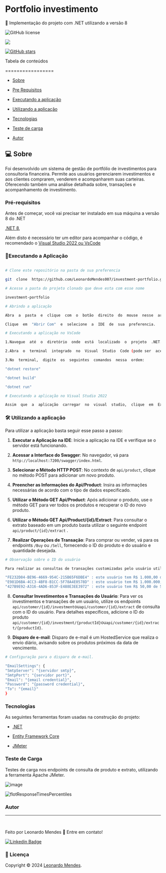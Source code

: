
  

<h1> Portfolio investimento </h1>

  

🎁 Implementação do projeto com .NET utilizando a versão 8

  

![GitHub license](https://img.shields.io/github/license/LeonardoMendes007/investment-portfolio)

![](https://img.shields.io/badge/languege-Portuguese-yellow)

[![GitHub stars](https://img.shields.io/github/stars/LeonardoMendes007/investment-portfolio?color=FFF300&style=social)](https://github.com/LeonardoMendes007/investment-portfolio)

  
  

Tabela de conteúdos

=================

<!--ts-->

* [Sobre](#Sobre)

* [Pre Requisitos](#pre-requisitos)

* [Executando a aplicação](#rodando)

* [Utilizando a aplicação](#aplicacao)

* [Tecnologias](#tecnologias)

* [Teste de carga](#carga) 

* [Autor](#autor)

<!--te-->

## :computer: Sobre<a id="sobre"></a>

  

Foi desenvolvido um sistema de gestão de portfólio de investimentos para consultoria financeira. Permite aos usuários gerenciarem investimentos e aos clientes comprarem, venderem e acompanharem suas carteiras. Oferecendo também uma análise detalhada sobre, transações e acompanhamento de investimento.

### Pré-requisitos<a id="pre-requisitos"></a>

  

Antes de começar, você vai precisar ter instalado em sua máquina a versão 8 do .NET

[.NET 8](https://dotnet.microsoft.com/pt-br/download/dotnet/8.0),

  

Além disto é necessário ter um editor para acompanhar o código, é recomendado o [Visual Studio 2022 ou VsCode](https://visualstudio.microsoft.com/pt-br/downloads/)

### 🎲Executando a Aplicação<a id="rodando"></a>

````bash

# Clone este repositório na pasta de sua preferencia

git  clone  https://github.com/LeonardoMendes007/investment-portfolio.git

# Acesse a pasta do projeto clonado que deve esta com esse nome

investment-portfolio

# Abrindo a aplicação

Abra  a  pasta  e  clique  com  o  botão  direito  do  mouse  nesse  arquivo  "InvestmentPortfolio.sln"

Clique  em  "Abrir Com"  e  selecione  a  IDE  de  sua  preferencia.

# Executando a aplicação no VsCode

1.Navegue  até  o  diretório  onde  está  localizado  o  projeto  .NET.

2.Abra  o  terminal  integrado  no  Visual  Studio  Code (pode ser  acessado  através  de  "Terminal" > "Novo Terminal").

3.No  terminal,  digite  os  seguintes  comandos  nessa  ordem:

"dotnet restore"

"dotnet build"

"dotnet run"

# Executando a aplicação no Visual Studio 2022

Assim  que  a  aplicação  carregar  no  visual  studio,  clique  em  Executar

````

### 🛠 Utilizando a aplicação<a id="aplicacao"></a>

Para utilizar a aplicação basta seguir esse passo a passo:

1.  **Executar a Aplicação na IDE**: Inicie a aplicação na IDE e verifique se o servidor está funcionando.

2.  **Acessar a Interface do Swagger**: No navegador, vá para `http://localhost:7200/swagger/index.html`.

3.  **Selecionar o Método HTTP POST**: No contexto de `api/product`, clique no método POST para adicionar um novo produto.

4.  **Preencher as Informações do Api/Product**: Insira as informações necessárias de acordo com o tipo de dados especificado.

5.  **Utilizar o Método GET Api/Product**: Após adicionar o produto, use o método GET para ver todos os produtos e recuperar o ID do novo produto.

6. **Utilizar o Método GET Api/Product/{id}/Extract**: Para consultar o extrato baseado em um produto basta utilizar o seguinte endpoint `api/product/{id}/extract` .

7.  **Realizar Operações de Transação**: Para comprar ou vender, vá para os endpoints `/Buy` ou `/Sell`, fornecendo o ID do produto e do usuário e quantidade desejada.

  ````bash
# Observação sobre o ID do usuário

Para realizar as consultas de transações customizadas pelo usuário utilizar os seguintes ID's:

"FE232D84-BE96-4669-954C-215B65F6DBE4" : este usuário tem R$ 1.000,00 de Saldo.
"E981D6BA-4CC3-4BF8-B1CC-5F78A4E0578D" : este usuário tem R$ 1.000.000,00 de Saldo.
"427B9E92-A316-4AD6-853F-E488E3EE3972" : este usuário tem R$ 50,00 de Saldo.

````

8.  **Consultar Investimentos e Transações do Usuário**: Para ver os investimentos e transações de um usuário, utilize os endpoints `api/customer/{id}/investment`ou`api/customer/{id}/extract` de consulta com o ID do usuário. Para detalhes específicos, adicione o ID do produto `api/customer/{id}/investment/{productId}`ou`api/customer/{id}/extract/{productId}`.

9. **Disparo de e-mail**: Disparo de e-mail é um HostedService que realiza o envio diário, avisando sobre os produtos próximos da data de vencimento. 

````bash
# Configuração para o disparo de e-mail.

"EmailSettings": {
"SmtpServer": "{servidor smtp}",
"SmtpPort": "{servidor port}",
"Email": "{email credential}",
"Password": "{password credential}",
"To": "{email}"
}

````


  

### Tecnologias<a id="tecnologias"></a>

As seguintes ferramentas foram usadas na construção do projeto:

- [.NET ](https://learn.microsoft.com/pt-br/dotnet/) 

- [Entity Framework Core](https://learn.microsoft.com/pt-br/ef/core/)

- [JMeter](https://jmeter.apache.org/) 


### Teste de Carga<a id="carga"></a>

Testes de carga nos endpoints de consulta de produto e extrato, utilizando a ferramenta Apache JMeter.

![image](https://github.com/LeonardoMendes007/investment-portfolio/assets/57539940/f946c39f-43e6-4e00-b782-5db1a6dab864)

  ![flotResponseTimesPercentiles](https://github.com/LeonardoMendes007/investment-portfolio/assets/57539940/318e4b18-d453-4e2b-b053-37a20619bfa4)


### Autor <a id="autor">  </a>

  

---


<br/>

<span> Feito por Leonardo Mendes 👋 Entre em contato! </span>

</a>

  

[![Linkedin Badge](https://img.shields.io/badge/Leonardo%20Mendes%20-blue?Style=flat&logo=linkedin&labelColor=blue=https://www.linkedin.com/in/matheus-souza-4a4b19189/)](https://www.linkedin.com/in/leonardo-mendes-gomes/)

  

### :page_facing_up: **Licença**

  

Copyright © 2024 [Leonardo Mendes](https://www.linkedin.com/in/leonardo-mendes-gomes/).<br  />
